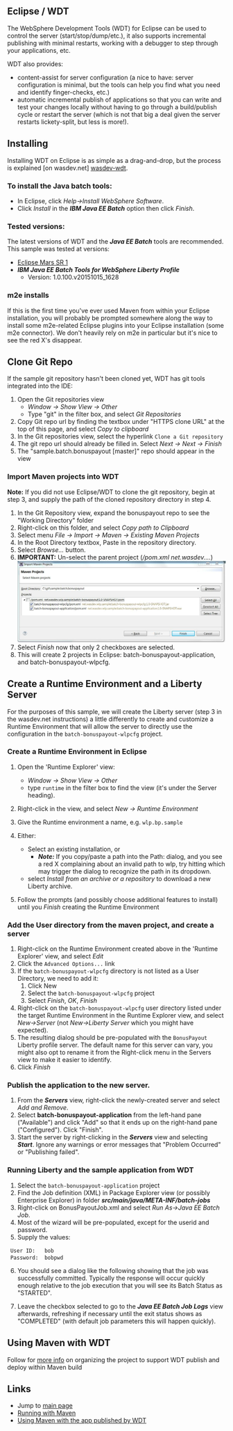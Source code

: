 ## Eclipse / WDT

The WebSphere Development Tools (WDT) for Eclipse can be used to control the server (start/stop/dump/etc.), it also supports incremental publishing with minimal restarts, working with a debugger to step through your applications, etc.

WDT also provides:

* content-assist for server configuration (a nice to have: server configuration is minimal, but the tools can help you find what you need and identify finger-checks, etc.)
* automatic incremental publish of applications so that you can write and test your changes locally without having to go through a build/publish cycle or restart the server (which is not that big a deal given the server restarts lickety-split, but less is more!).

## Installing

Installing WDT on Eclipse is as simple as a drag-and-drop, but the process is explained [on wasdev.net] [wasdev-wdt].

[wasdev-wdt]: https://developer.ibm.com/wasdev/downloads/liberty-profile-using-eclipse/

### To install the Java batch tools:

* In Eclipse, click *Help->Install WebSphere Software*.
* Click *Install* in the ***IBM Java EE Batch*** option then click *Finish*.

### Tested versions:

The latest versions of WDT and the ***Java EE Batch*** tools are  recommended.  This sample was tested at versions:
 * [Eclipse Mars SR 1](https://www.eclipse.org/downloads/packages/eclipse-ide-java-ee-developers/mars1)
 * ***IBM Java EE Batch Tools for WebSphere Liberty Profile***  
     * Version: 1.0.100.v20151015_1628

### m2e installs

If this is the first time you've ever used Maven from within your Eclipse installation, you will probably be prompted somewhere along the way to install some m2e-related Eclipse plugins into your Eclipse installation (some m2e connector).   We don't heavily rely on m2e in particular but it's nice to see the red X's disappear.

## Clone Git Repo

If the sample git repository hasn't been cloned yet, WDT has git tools integrated into the IDE:

1.  Open the Git repositories view
    * *Window -> Show View -> Other*
    * Type "git" in the filter box, and select *Git Repositories*
2.  Copy Git repo url by finding the textbox under "HTTPS clone URL" at the top of this page, and select *Copy to clipboard*
3.  In the Git repositories view, select the hyperlink `Clone a Git repository`
4.  The git repo url should already be filled in.  Select *Next -> Next -> Finish*
5.  The "sample.batch.bonuspayout [master]" repo should appear in the view

### Import Maven projects into WDT

**Note:** If you did not use Eclipse/WDT to clone the git repository, begin at step 3, and supply the path of the cloned repository directory in step 4.

1.  In the Git Repository view, expand the bonuspayout repo to see the "Working Directory" folder
2.  Right-click on this folder, and select *Copy path to Clipboard*
3.  Select menu *File -> Import -> Maven -> Existing Maven Projects*
4.  In the Root Directory textbox, Paste in the repository directory.
5.  Select *Browse...* button.
6. **IMPORTANT:**  Un-select the parent project (*/pom.xml net.wasdev....*)
![mvnImport Image](images/mvnImport.jpg)
7. Select *Finish* now that only 2 checkboxes are selected.
8.  This will create 2 projects in Eclipse: batch-bonuspayout-application, and batch-bonuspayout-wlpcfg.    

## Create a Runtime Environment and a Liberty Server

For the purposes of this sample, we will create the Liberty server (step 3 in the wasdev.net instructions) a little differently to create and customize a Runtime Environment that will allow the server to directly use the configuration in the `batch-bonuspayout-wlpcfg` project.

### Create a Runtime Environment in Eclipse

1. Open the 'Runtime Explorer' view:
    * *Window -> Show View -> Other*
    * type `runtime` in the filter box to find the view (it's under the Server heading).
2. Right-click in the view, and select *New -> Runtime Environment*
3. Give the Runtime environment a name, e.g. `wlp.bp.sample`
4. Either:
    * Select an existing installation, or
        * ***Note:*** If you copy/paste a path into the Path: dialog, and you see a red X complaining about an invalid path to wlp, try hitting <Backspace> which may trigger the dialog to recognize the path in its dropdown.
    * select *Install from an archive or a repository* to download a new Liberty archive.
  
5. Follow the prompts (and possibly choose additional features to install) until you *Finish* creating the Runtime Environment

### Add the User directory from the maven project, and create a server

1. Right-click on the Runtime Environment created above in the 'Runtime Explorer' view, and select *Edit*
2. Click the `Advanced Options...` link
3. If the `batch-bonuspayout-wlpcfg` directory is not listed as a User Directory, we need to add it:
    1. Click New
    2. Select the `batch-bonuspayout-wlpcfg` project
    3. Select *Finish*, *OK*, *Finish*
4. Right-click on the `batch-bonuspayout-wlpcfg` user directory listed under the target Runtime Environment in the Runtime Explorer view, and select *New->Server* (not *New->Liberty Server* which you might have expected).
5. The resulting dialog should be pre-populated with the `BonusPayout` Liberty profile server.
   The default name for this server can vary, you might also opt to rename it from the Right-click menu in the Servers view to make it easier to identify.
6. Click *Finish*

### Publish the application to the new server.  

1. From the ***Servers*** view, right-click the newly-created server and select *Add and Remove*.
2. Select **batch-bonuspayout-application** from the left-hand pane ("Available") and click "Add" so that it ends up on the right-hand pane ("Configured").   Click "Finish".
3. Start the server by right-clicking in the ***Servers*** view and selecting ***Start***. Ignore any warnings or error messages that "Problem Occurred" or "Publishing failed".

### Running Liberty and the sample application from WDT

1.  Select the `batch-bonuspayout-application` project
2.  Find the Job definition (XML) in Package Explorer view (or possibly Enterprise Explorer) in folder ***src/main/java/META-INF/batch-jobs***
3.  Right-click on BonusPayoutJob.xml and select *Run As->Java EE Batch Job*.
4.  Most of the wizard will be pre-populated, except for the userid and password.
5.  Supply the values:
```
 User ID:   bob
 Password:  bobpwd
```
6.  You should see a dialog like the following showing that the job was successfully committed.  Typically the response will occur quickly enough relative to the job execution that you will see its Batch Status as "STARTED".  

7. Leave the checkbox selected to go to the ***Java EE Batch Job Logs*** view afterwards, refreshing if necessary until the exit status shows as "COMPLETED" (with default job parameters this will happen quickly).

## Using Maven with WDT

Follow for [more info][wdt-maven-notes] on organizing the project to support WDT publish and deploy within Maven build


## Links

* Jump to [main page](/README.md)
* [Running with Maven](/docs/Maven-integration.md)
* [Using Maven with the app published by WDT][wdt-maven-notes]

[wdt-maven-notes]: (/docs/Using-Maven-With-WDT-Published-App.md)


